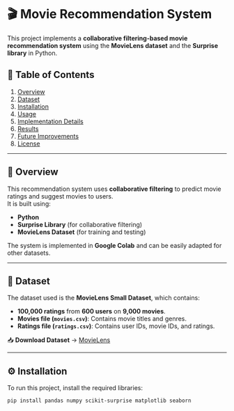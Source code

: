 # 🎬 Movie Recommendation System

This project implements a **collaborative filtering-based movie recommendation system** using the **MovieLens dataset** and the **Surprise library** in Python.

## 📌 Table of Contents
1. [Overview](#overview)
2. [Dataset](#dataset)
3. [Installation](#installation)
4. [Usage](#usage)
5. [Implementation Details](#implementation-details)
6. [Results](#results)
7. [Future Improvements](#future-improvements)
8. [License](#license)

---

## 📌 Overview
This recommendation system uses **collaborative filtering** to predict movie ratings and suggest movies to users.  
It is built using:
- **Python**
- **Surprise Library** (for collaborative filtering)
- **MovieLens Dataset** (for training and testing)

The system is implemented in **Google Colab** and can be easily adapted for other datasets.

---

## 📂 Dataset
The dataset used is the **MovieLens Small Dataset**, which contains:
- **100,000 ratings** from **600 users** on **9,000 movies**.
- **Movies file (`movies.csv`)**: Contains movie titles and genres.
- **Ratings file (`ratings.csv`)**: Contains user IDs, movie IDs, and ratings.

📥 **Download Dataset** → [MovieLens](https://grouplens.org/datasets/movielens/)

---

## ⚙️ Installation
To run this project, install the required libraries:
```bash
pip install pandas numpy scikit-surprise matplotlib seaborn
